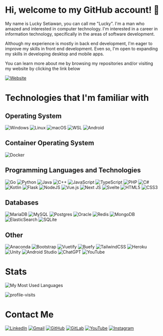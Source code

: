 # Hi, welcome to my GitHub account! 👋

My name is Lucky Setiawan, you can call me "Lucky". I'm a man who amazed and interested in computer technology. I'm interested in a career in information technology, specifically in the areas of software development.

Although my experience is mostly in back end development, I'm eager to improve my skills in front end development. Even so, I'm open to expanding my skills in developing desktop and mobile apps.

You can learn more about me by browsing my repositories and/or visiting my website by clicking the link below

[![Website](https://img.shields.io/badge/website-000000?style=for-the-badge&logo=About.me&logoColor=white)](https://luckysetiawan.github.io/)


# Technologies that I'm familiar with

## Operating System
![Windows](https://img.shields.io/badge/Windows-0078D6?style=for-the-badge&logo=windows&logoColor=white)
![Linux](https://img.shields.io/badge/Linux-FCC624?style=for-the-badge&logo=linux&logoColor=black)
![macOS](https://img.shields.io/badge/mac%20os-000000?style=for-the-badge&logo=macos&logoColor=F0F0F0)
![WSL](https://img.shields.io/badge/WSL-0a97f5?style=for-the-badge&logo=linux&logoColor=white)
![Android](https://img.shields.io/badge/Android-3DDC84?style=for-the-badge&logo=android&logoColor=white)

## Container Operating System
![Docker](https://img.shields.io/badge/docker-%230db7ed.svg?style=for-the-badge&logo=docker&logoColor=white)

## Programming Languages and Technologies
![Go](https://img.shields.io/badge/go-%2300ADD8.svg?style=for-the-badge&logo=go&logoColor=white)
![Python](https://img.shields.io/badge/python-3670A0?style=for-the-badge&logo=python&logoColor=ffdd54)
![Java](https://img.shields.io/badge/java-%23ED8B00.svg?style=for-the-badge&logo=openjdk&logoColor=white)
![C++](https://img.shields.io/badge/c++-%2300599C.svg?style=for-the-badge&logo=c%2B%2B&logoColor=white)
![JavaScript](https://img.shields.io/badge/javascript-%23323330.svg?style=for-the-badge&logo=javascript&logoColor=%23F7DF1E)
![TypeScript](https://img.shields.io/badge/typescript-%23007ACC.svg?style=for-the-badge&logo=typescript&logoColor=white)
![PHP](https://img.shields.io/badge/php-%23777BB4.svg?style=for-the-badge&logo=php&logoColor=white)
![C#](https://img.shields.io/badge/c%23-%23239120.svg?style=for-the-badge&logo=csharp&logoColor=white)
![Kotlin](https://img.shields.io/badge/kotlin-%237F52FF.svg?style=for-the-badge&logo=kotlin&logoColor=white)
![Flask](https://img.shields.io/badge/flask-%23000.svg?style=for-the-badge&logo=flask&logoColor=white)
![NodeJS](https://img.shields.io/badge/node.js-6DA55F?style=for-the-badge&logo=node.js&logoColor=white)
![Vue.js](https://img.shields.io/badge/vuejs-%2335495e.svg?style=for-the-badge&logo=vuedotjs&logoColor=%234FC08D)
![Next JS](https://img.shields.io/badge/Next-black?style=for-the-badge&logo=next.js&logoColor=white)
![Svelte](https://img.shields.io/badge/svelte-%23f1413d.svg?style=for-the-badge&logo=svelte&logoColor=white)
![HTML5](https://img.shields.io/badge/html5-%23E34F26.svg?style=for-the-badge&logo=html5&logoColor=white)
![CSS3](https://img.shields.io/badge/css3-%231572B6.svg?style=for-the-badge&logo=css3&logoColor=white)

## Databases
![MariaDB](https://img.shields.io/badge/MariaDB-003545?style=for-the-badge&logo=mariadb&logoColor=white)
![MySQL](https://img.shields.io/badge/mysql-%2300f.svg?style=for-the-badge&logo=mysql&logoColor=white)
![Postgres](https://img.shields.io/badge/postgres-%23316192.svg?style=for-the-badge&logo=postgresql&logoColor=white)
![Oracle](https://img.shields.io/badge/Oracle-F80000?style=for-the-badge&logo=oracle&logoColor=white)
![Redis](https://img.shields.io/badge/redis-%23DD0031.svg?style=for-the-badge&logo=redis&logoColor=white)
![MongoDB](https://img.shields.io/badge/MongoDB-%234ea94b.svg?style=for-the-badge&logo=mongodb&logoColor=white)
![ElasticSearch](https://img.shields.io/badge/-ElasticSearch-005571?style=for-the-badge&logo=elasticsearch)
![SQLite](https://img.shields.io/badge/sqlite-%2307405e.svg?style=for-the-badge&logo=sqlite&logoColor=white)

## Other
![Anaconda](https://img.shields.io/badge/Anaconda-%2344A833.svg?style=for-the-badge&logo=anaconda&logoColor=white)
![Bootstrap](https://img.shields.io/badge/bootstrap-%238511FA.svg?style=for-the-badge&logo=bootstrap&logoColor=white)
![Vuetify](https://img.shields.io/badge/Vuetify-1867C0?style=for-the-badge&logo=vuetify&logoColor=AEDDFF)
![Buefy](https://img.shields.io/badge/Buefy-7957D5?style=for-the-badge&logo=buefy&logoColor=48289E)
![TailwindCSS](https://img.shields.io/badge/tailwindcss-%2338B2AC.svg?style=for-the-badge&logo=tailwind-css&logoColor=white)
![Heroku](https://img.shields.io/badge/heroku-%23430098.svg?style=for-the-badge&logo=heroku&logoColor=white)
![Unity](https://img.shields.io/badge/unity-%23000000.svg?style=for-the-badge&logo=unity&logoColor=white)
![Android Studio](https://img.shields.io/badge/Android%20Studio-3DDC84.svg?style=for-the-badge&logo=android-studio&logoColor=white)
![ChatGPT](https://img.shields.io/badge/chatGPT-74aa9c?style=for-the-badge&logo=openai&logoColor=white)
![YouTube](https://img.shields.io/badge/YouTube-%23FF0000.svg?style=for-the-badge&logo=YouTube&logoColor=white)


# Stats
![My Most Used Languages](https://github-readme-stats.vercel.app/api/top-langs/?username=luckysetiawan&hide_border=true&layout=compact&langs_count=10&theme=merko)

![profile-visits](https://api.visitorbadge.io/api/visitors?path=https%3A%2F%2Fgithub.com%2Fluckysetiawan&label=profile-visits&countColor=%2337d67a&style=plastic)


# Contact Me
[![LinkedIn](https://img.shields.io/badge/linkedin-%230077B5.svg?style=for-the-badge&logo=linkedin&logoColor=white)](https://www.linkedin.com/in/luckysetiawan/)
[![Gmail](https://img.shields.io/badge/Gmail-D14836?style=for-the-badge&logo=gmail&logoColor=white)](mailto:luckysetiawan0802@gmail.com)
[![GitHub](https://img.shields.io/badge/github-%23121011.svg?style=for-the-badge&logo=github&logoColor=white)](https://github.com/luckysetiawan)
[![GitLab](https://img.shields.io/badge/gitlab-%23181717.svg?style=for-the-badge&logo=gitlab&logoColor=white)](https://gitlab.com/luckysetiawan)
[![YouTube](https://img.shields.io/badge/YouTube-%23FF0000.svg?style=for-the-badge&logo=YouTube&logoColor=white)](https://www.youtube.com/@lucky_setiawan)
[![Instagram](https://img.shields.io/badge/Instagram-%23E4405F.svg?style=for-the-badge&logo=Instagram&logoColor=white)](https://www.instagram.com/luckysetia77/)
